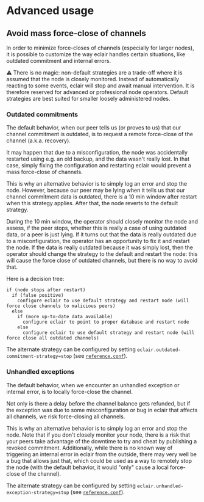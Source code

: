 # Advanced usage

## Avoid mass force-close of channels

In order to minimize force-closes of channels (especially for larger nodes), it is possible to customize the way eclair handles certain situations, like outdated commitment and internal errors.

:warning: There is no magic: non-default strategies are a trade-off where it is assumed that the node is closely monitored. Instead of automatically reacting to some events, eclair will stop and await manual intervention. It is therefore reserved for advanced or professional node operators. Default strategies are best suited for smaller loosely administered nodes.

### Outdated commitments

The default behavior, when our peer tells us (or proves to us) that our channel commitment is outdated, is to request a remote force-close of the channel (a.k.a. recovery).

It may happen that due to a misconfiguration, the node was accidentally restarted using e.g. an old backup, and the data wasn't really lost. In that case, simply fixing the configuration and restarting eclair would prevent a mass force-close of channels.

This is why an alternative behavior is to simply log an error and stop the node. However, because our peer may be lying when it tells us that our channel commitment data is outdated, there is a 10 min window after restart when this strategy applies. After that, the node reverts to the default strategy.

During the 10 min window, the operator should closely monitor the node and assess, if the peer stops, whether this is really a case of using outdated data, or a peer is just lying. If it turns out that the data is really outdated due to a misconfiguration, the operator has an opportunity to fix it and restart the node. If the data is really outdated because it was simply lost, then the operator should change the strategy to the default and restart the node: this will cause the force close of outdated channels, but there is no way to avoid that.

Here is a decision tree:
```
if (node stops after restart)
  if (false positive)
    configure eclair to use default strategy and restart node (will force close channels to malicious peers)
  else
    if (more up-to-date data available)
      configure eclair to point to proper database and restart node
    else
      configure eclair to use default strategy and restart node (will force close all outdated channels)
```

The alternate strategy can be configured by setting `eclair.outdated-commitment-strategy=stop`  (see [`reference.conf`](https://github.com/ACINQ/eclair/blob/master/eclair-core/src/main/resources/reference.conf)).

### Unhandled exceptions

The default behavior, when we encounter an unhandled exception or internal error, is to locally force-close the channel.

Not only is there a delay before the channel balance gets refunded, but if the exception was due to some misconfiguration or bug in eclair that affects all channels, we risk force-closing all channels.

This is why an alternative behavior is to simply log an error and stop the node. Note that if you don't closely monitor your node, there is a risk that your peers take advantage of the downtime to try and cheat by publishing a revoked commitment. Additionally, while there is no known way of triggering an internal error in eclair from the outside, there may very well be a bug that allows just that, which could be used as a way to remotely stop the node (with the default behavior, it would "only" cause a local force-close of the channel).

The alternate strategy can be configured by setting `eclair.unhandled-exception-strategy=stop`  (see [`reference.conf`](https://github.com/ACINQ/eclair/blob/master/eclair-core/src/main/resources/reference.conf)).